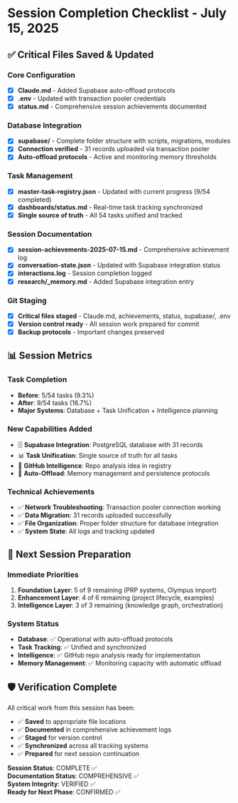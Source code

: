 # Session Completion Checklist - July 15, 2025

## ✅ Critical Files Saved & Updated

### Core Configuration
- [x] **Claude.md** - Added Supabase auto-offload protocols
- [x] **.env** - Updated with transaction pooler credentials
- [x] **status.md** - Comprehensive session achievements documented

### Database Integration
- [x] **supabase/** - Complete folder structure with scripts, migrations, modules
- [x] **Connection verified** - 31 records uploaded via transaction pooler
- [x] **Auto-offload protocols** - Active and monitoring memory thresholds

### Task Management
- [x] **master-task-registry.json** - Updated with current progress (9/54 completed)
- [x] **dashboards/status.md** - Real-time task tracking synchronized
- [x] **Single source of truth** - All 54 tasks unified and tracked

### Session Documentation
- [x] **session-achievements-2025-07-15.md** - Comprehensive achievement log
- [x] **conversation-state.json** - Updated with Supabase integration status
- [x] **interactions.log** - Session completion logged
- [x] **research/_memory.md** - Added Supabase integration entry

### Git Staging
- [x] **Critical files staged** - Claude.md, achievements, status, supabase/, .env
- [x] **Version control ready** - All session work prepared for commit
- [x] **Backup protocols** - Important changes preserved

## 📊 Session Metrics

### Task Completion
- **Before**: 5/54 tasks (9.3%)
- **After**: 9/54 tasks (16.7%)
- **Major Systems**: Database + Task Unification + Intelligence planning

### New Capabilities Added
- 🗄️ **Supabase Integration**: PostgreSQL database with 31 records
- 📊 **Task Unification**: Single source of truth for all tasks
- 🤖 **GitHub Intelligence**: Repo analysis idea in registry
- 🔄 **Auto-Offload**: Memory management and persistence protocols

### Technical Achievements
- ✅ **Network Troubleshooting**: Transaction pooler connection working
- ✅ **Data Migration**: 31 records uploaded successfully
- ✅ **File Organization**: Proper folder structure for database integration
- ✅ **System State**: All logs and tracking updated

## 🎯 Next Session Preparation

### Immediate Priorities
1. **Foundation Layer**: 5 of 9 remaining (PRP systems, Olympus import)
2. **Enhancement Layer**: 4 of 6 remaining (project lifecycle, examples)
3. **Intelligence Layer**: 3 of 3 remaining (knowledge graph, orchestration)

### System Status
- **Database**: ✅ Operational with auto-offload protocols
- **Task Tracking**: ✅ Unified and synchronized
- **Intelligence**: ✅ GitHub repo analysis ready for implementation
- **Memory Management**: ✅ Monitoring capacity with automatic offload

## 🛡️ Verification Complete

All critical work from this session has been:
- ✅ **Saved** to appropriate file locations
- ✅ **Documented** in comprehensive achievement logs  
- ✅ **Staged** for version control
- ✅ **Synchronized** across all tracking systems
- ✅ **Prepared** for next session continuation

**Session Status**: COMPLETE ✅  
**Documentation Status**: COMPREHENSIVE ✅  
**System Integrity**: VERIFIED ✅  
**Ready for Next Phase**: CONFIRMED ✅